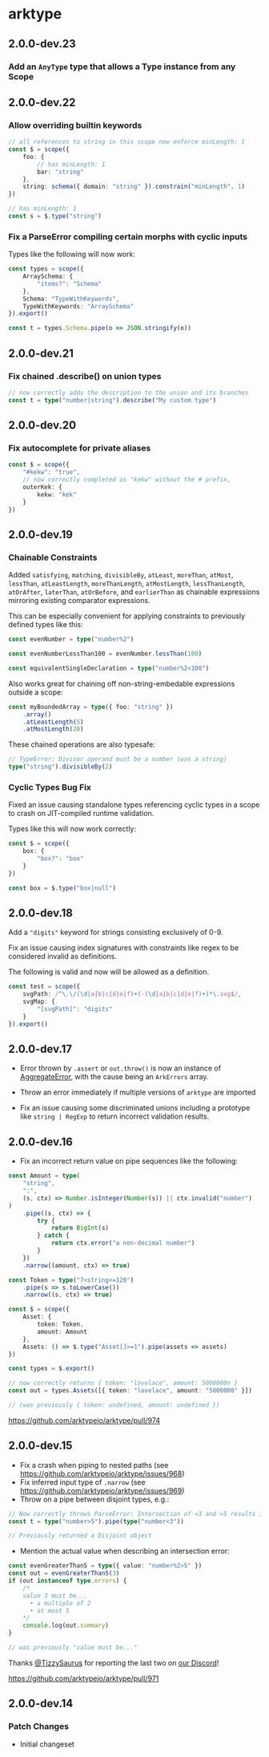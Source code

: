 # arktype

## 2.0.0-dev.23

### Add an `AnyType` type that allows a Type instance from any Scope

## 2.0.0-dev.22

### Allow overriding builtin keywords

```ts
// all references to string in this scope now enforce minLength: 1
const $ = scope({
	foo: {
		// has minLength: 1
		bar: "string"
	},
	string: schema({ domain: "string" }).constrain("minLength", 1)
})

// has minLength: 1
const s = $.type("string")
```

### Fix a ParseError compiling certain morphs with cyclic inputs

Types like the following will now work:

```ts
const types = scope({
	ArraySchema: {
		"items?": "Schema"
	},
	Schema: "TypeWithKeywords",
	TypeWithKeywords: "ArraySchema"
}).export()

const t = types.Schema.pipe(o => JSON.stringify(o))
```

## 2.0.0-dev.21

### Fix chained .describe() on union types

```ts
// now correctly adds the description to the union and its branches
const t = type("number|string").describe("My custom type")
```

## 2.0.0-dev.20

### Fix autocomplete for private aliases

```ts
const $ = scope({
	"#kekw": "true",
	// now correctly completed as "kekw" without the # prefix,
	outerKek: {
		kekw: "kek"
	}
})
```

## 2.0.0-dev.19

### Chainable Constraints

Added `satisfying`, `matching`, `divisibleBy`, `atLeast`, `moreThan`, `atMost`, `lessThan`, `atLeastLength`, `moreThanLength`, `atMostLength`, `lessThanLength`, `atOrAfter`, `laterThan`, `atOrBefore`, and `earlierThan` as chainable expressions mirroring existing comparator expressions.

This can be especially convenient for applying constraints to previously defined types like this:

```ts
const evenNumber = type("number%2")

const evenNumberLessThan100 = evenNumber.lessThan(100)

const equivalentSingleDeclaration = type("number%2<100")
```

Also works great for chaining off non-string-embedable expressions outside a scope:

```ts
const myBoundedArray = type({ foo: "string" })
	.array()
	.atLeastLength(5)
	.atMostLength(20)
```

These chained operations are also typesafe:

```ts
// TypeError: Divisor operand must be a number (was a string)
type("string").divisibleBy(2)
```

### Cyclic Types Bug Fix

Fixed an issue causing standalone types referencing cyclic types in a scope to crash on JIT-compiled runtime validation.

Types like this will now work correctly:

```ts
const $ = scope({
	box: {
		"box?": "box"
	}
})

const box = $.type("box|null")
```

## 2.0.0-dev.18

Add a `"digits"` keyword for strings consisting exclusively of 0-9.

Fix an issue causing index signatures with constraints like regex to be considered invalid as definitions.

The following is valid and now will be allowed as a definition.

```ts
const test = scope({
	svgPath: /^\.\/(\d|a|b|c|d|e|f)+(-(\d|a|b|c|d|e|f)+)*\.svg$/,
	svgMap: {
		"[svgPath]": "digits"
	}
}).export()
```

## 2.0.0-dev.17

- Error thrown by `.assert` or `out.throw()` is now an instance of [AggregateError](https://developer.mozilla.org/en-US/docs/Web/JavaScript/Reference/Global_Objects/AggregateError), with the cause being an `ArkErrors` array.

- Throw an error immediately if multiple versions of `arktype` are imported

- Fix an issue causing some discriminated unions including a prototype like `string | RegExp` to return incorrect validation results.

## 2.0.0-dev.16

- Fix an incorrect return value on pipe sequences like the following:

```ts
const Amount = type(
	"string",
	":",
	(s, ctx) => Number.isInteger(Number(s)) || ctx.invalid("number")
)
	.pipe((s, ctx) => {
		try {
			return BigInt(s)
		} catch {
			return ctx.error("a non-decimal number")
		}
	})
	.narrow((amount, ctx) => true)

const Token = type("7<string<=120")
	.pipe(s => s.toLowerCase())
	.narrow((s, ctx) => true)

const $ = scope({
	Asset: {
		token: Token,
		amount: Amount
	},
	Assets: () => $.type("Asset[]>=1").pipe(assets => assets)
})

const types = $.export()

// now correctly returns { token: "lovelace", amount: 5000000n }
const out = types.Assets([{ token: "lovelace", amount: "5000000" }])

// (was previously { token: undefined, amount: undefined })
```

https://github.com/arktypeio/arktype/pull/974

## 2.0.0-dev.15

- Fix a crash when piping to nested paths (see https://github.com/arktypeio/arktype/issues/968)
- Fix inferred input type of `.narrow` (see https://github.com/arktypeio/arktype/issues/969)
- Throw on a pipe between disjoint types, e.g.:

```ts
// Now correctly throws ParseError: Intersection of <3 and >5 results in an unsatisfiable type
const t = type("number>5").pipe(type("number<3"))

// Previously returned a Disjoint object
```

- Mention the actual value when describing an intersection error:

```ts
const evenGreaterThan5 = type({ value: "number%2>5" })
const out = evenGreaterThan5(3)
if (out instanceof type.errors) {
	/*
    value 3 must be...
      • a multiple of 2
      • at most 5
    */
	console.log(out.summary)
}

// was previously "value must be..."
```

Thanks [@TizzySaurus](https://github.com/TizzySaurus) for reporting the last two on [our Discord](arktype.io/discord)!

https://github.com/arktypeio/arktype/pull/971

## 2.0.0-dev.14

### Patch Changes

- Initial changeset

```

```
